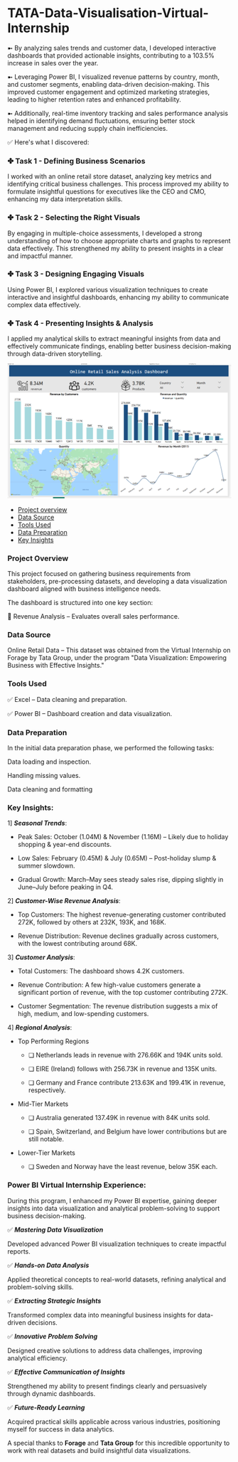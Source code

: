 # TATA-Data-Visualisation-Virtual-Internship
➼ By analyzing sales trends and customer data, I developed interactive dashboards that provided actionable insights, contributing to a 103.5% increase in sales over the year.

➼ Leveraging Power BI, I visualized revenue patterns by country, month, and customer segments, enabling data-driven decision-making. This improved customer engagement and optimized marketing strategies, leading to higher retention rates and enhanced profitability.

➼ Additionally, real-time inventory tracking and sales performance analysis helped in identifying demand fluctuations, ensuring better stock management and reducing supply chain inefficiencies.

✅ Here's what I discovered:

### ✤ Task 1 - Defining Business Scenarios
I worked with an online retail store dataset, analyzing key metrics and identifying critical business challenges. This process improved my ability to formulate insightful questions for executives like the CEO and CMO, enhancing my data interpretation skills.

### ✤ Task 2 - Selecting the Right Visuals
By engaging in multiple-choice assessments, I developed a strong understanding of how to choose appropriate charts and graphs to represent data effectively. This strengthened my ability to present insights in a clear and impactful manner.

### ✤ Task 3 - Designing Engaging Visuals
Using Power BI, I explored various visualization techniques to create interactive and insightful dashboards, enhancing my ability to communicate complex data effectively.

### ✤ Task 4 - Presenting Insights & Analysis
I applied my analytical skills to extract meaningful insights from data and effectively communicate findings, enabling better business decision-making through data-driven storytelling.

![image alt](https://github.com/renuka251902/renuka251902-TATA-Data-Visualisation-Virtual-Internship/blob/main/Screenshot%202025-03-12%20145903.png)

- [Project overview](#Project-overview)
- [Data Source](#Data-Source)
- [Tools Used](#Tools-Used)
- [Data Preparation](#Data-Preparation)
- [Key Insights](#Key-Insights)


### Project Overview
This project focused on gathering business requirements from stakeholders, pre-processing datasets, and developing a data visualization dashboard aligned with business intelligence needs.

The dashboard is structured into one key section:

🔹 Revenue Analysis – Evaluates overall sales performance.

### Data Source
Online Retail Data – This dataset was obtained from the Virtual Internship on Forage by Tata Group, under the program "Data Visualization: Empowering Business with Effective Insights."

### Tools Used
✅ Excel – Data cleaning and preparation.

✅ Power BI – Dashboard creation and data visualization.

### Data Preparation
In the initial data preparation phase, we performed the following tasks:

Data loading and inspection.

Handling missing values.

Data cleaning and formatting

### Key Insights:
  1] ***Seasonal Trends***:
  
-  Peak Sales: October (1.04M) & November (1.16M) – Likely due to holiday shopping & year-end discounts.
  
-  Low Sales: February (0.45M) & July (0.65M) – Post-holiday slump & summer slowdown.
   
-  Gradual Growth: March–May sees steady sales rise, dipping slightly in June–July before peaking in Q4.

 2] ***Customer-Wise Revenue Analysis***:
 
-  Top Customers: The highest revenue-generating customer contributed 272K, followed by others at 232K, 193K, and 168K.

-  Revenue Distribution: Revenue declines gradually across customers, with the lowest contributing around 68K.

  3] ***Customer Analysis***:
  
-  Total Customers: The dashboard shows 4.2K customers.
  
-  Revenue Contribution: A few high-value customers generate a significant portion of revenue, with the top customer contributing 272K.

-  Customer Segmentation: The revenue distribution suggests a mix of high, medium, and low-spending customers.


4] ***Regional Analysis***:
- Top Performing Regions

  - ❏ Netherlands leads in revenue with 276.66K and 194K units sold.
  
  - ❏ EIRE (Ireland) follows with 256.73K in revenue and 135K units.
  
  - ❏ Germany and France contribute 213.63K and 199.41K in revenue, respectively.
  
- Mid-Tier Markets

  - ❏ Australia generated 137.49K in revenue with 84K units sold.
  
  - ❏ Spain, Switzerland, and Belgium have lower contributions but are still notable.
  
- Lower-Tier Markets

   - ❏ Sweden and Norway have the least revenue, below 35K each.
 
### Power BI Virtual Internship Experience:

During this program, I enhanced my Power BI expertise, gaining deeper insights into data visualization and analytical problem-solving to support business decision-making.

✅ ***Mastering Data Visualization***

Developed advanced Power BI visualization techniques to create impactful reports.

✅ ***Hands-on Data Analysis***

Applied theoretical concepts to real-world datasets, refining analytical and problem-solving skills.

✅ ***Extracting Strategic Insights***

Transformed complex data into meaningful business insights for data-driven decisions.

✅ ***Innovative Problem Solving***

Designed creative solutions to address data challenges, improving analytical efficiency.

✅ ***Effective Communication of Insights***

Strengthened my ability to present findings clearly and persuasively through dynamic dashboards.

✅ ***Future-Ready Learning***

Acquired practical skills applicable across various industries, positioning myself for success in data analytics.

A special thanks to **Forage** and **Tata Group** for this incredible opportunity to work with real datasets and build insightful data visualizations. 













